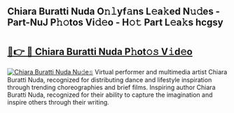 ## Chiara Buratti Nuda O𝚗𝚕yf𝚊ns L𝚎a𝚔ed N𝚞𝚍es - Part-NuJ P𝚑𝚘tos Vi𝚍𝚎o - H𝚘𝚝 Part L𝚎a𝚔s hcgsy

# <h2><a href="http://kfcrwq4.oniu.top/?m=Chiara+Buratti+Nuda">🔗👉 🔴 Chiara Buratti Nuda P𝚑ot𝚘𝚜 V𝚒d𝚎o</a></h2>

[![Chiara Buratti Nuda Nu𝚍e𝚜](https://i.imgur.com/0qMVB7G.gif)](http://kfcrwq4.oniu.top/?m=Chiara+Buratti+Nuda)
Virtual performer and multimedia artist Chiara Buratti Nuda, recognized for distributing dance and lifestyle inspiration through trending choreographies and brief films. Inspiring author Chiara Buratti Nuda, recognized for their ability to capture the imagination and inspire others through their writing.  
